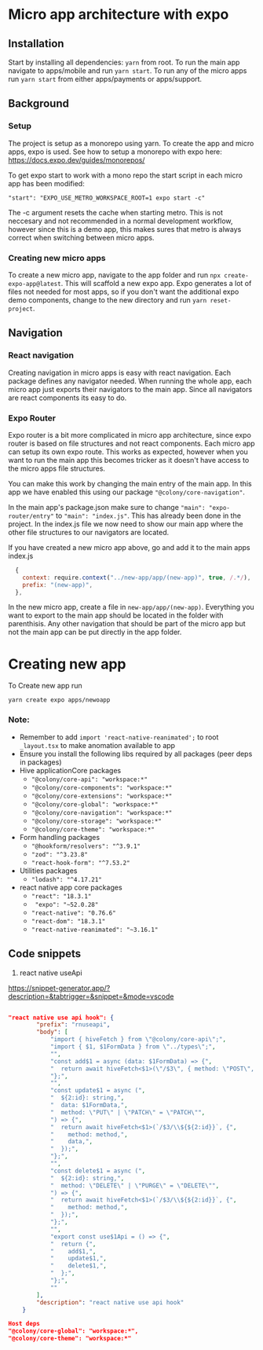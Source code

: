 # Micro app architecture with expo

## Installation

Start by installing all dependencies:
`yarn` from root. To run the main app navigate to apps/mobile and run `yarn start`. To run any of the micro apps run `yarn start` from either apps/payments or apps/support.

## Background

### Setup

The project is setup as a monorepo using yarn. To create the app and micro apps, expo is used. See how to setup a monorepo with expo here: https://docs.expo.dev/guides/monorepos/

To get expo start to work with a mono repo the start script in each micro app has been modified:

`"start": "EXPO_USE_METRO_WORKSPACE_ROOT=1 expo start -c"`

The -c argument resets the cache when starting metro. This is not neccesary and not recommended in a normal development workflow, however since this is a demo app, this makes sures that metro is always correct when switching between micro apps.

### Creating new micro apps

To create a new micro app, navigate to the app folder and run `npx create-expo-app@latest`. This will scaffold a new expo app. Expo generates a lot of files not needed for most apps, so if you don't want the additional expo demo components, change to the new directory and run `yarn reset-project`.

## Navigation

### React navigation

Creating navigation in micro apps is easy with react navigation. Each package defines any navigator needed. When running the whole app, each micro app just exports their navigators to the main app. Since all navigators are react components its easy to do.

### Expo Router

Expo router is a bit more complicated in micro app architecture, since expo router is based on file structures and not react components. Each micro app can setup its own expo route. This works as expected, however when you want to run the main app this becomes tricker as it doesn't have access to the micro apps file structures.

You can make this work by changing the main entry of the main app. In this app we have enabled this using our package `"@colony/core-navigation"`.

In the main app's package.json make sure to change `"main": "expo-router/entry"` to `"main": "index.js"`. This has already been done in the project. In the index.js file we now need to show our main app where the other file structures to our navigators are located.

If you have created a new micro app above, go and add it to the main apps index.js

```js
  {
    context: require.context("../new-app/app/(new-app)", true, /.*/),
    prefix: "(new-app)",
  },
```

In the new micro app, create a file in `new-app/app/(new-app)`. Everything you want to export to the main app should be located in the folder with parenthisis. Any other navigation that should be part of the micro app but not the main app can be put directly in the app folder.

# Creating new app

To Create new app run

```shell
yarn create expo apps/newoapp
```

### Note:

- Remember to add `import 'react-native-reanimated';` to root `_layout.tsx` to make anomation available to app
- Ensure you install the following libs required by all packages (peer deps in packages)
- Hive applicationCore packages
  - `"@colony/core-api": "workspace:*"`
  - `"@colony/core-components": "workspace:*"`
  - `"@colony/core-extensions": "workspace:*"`
  - `"@colony/core-global": "workspace:*"`
  - `"@colony/core-navigation": "workspace:*"`
  - `"@colony/core-storage": "workspace:*"`
  - `"@colony/core-theme": "workspace:*"`
- Form handling packages
  - `"@hookform/resolvers": "^3.9.1"`
  - `"zod": "^3.23.8"`
  - `"react-hook-form": "^7.53.2"`
- Utilities packages
  - `"lodash": "^4.17.21"`
- react native app core packages
  - `"react": "18.3.1"`
  - ` "expo": "~52.0.28"`
  - `"react-native": "0.76.6"`
  - `"react-dom": "18.3.1"`
  - `"react-native-reanimated": "~3.16.1"`

## Code snippets

1. react native useApi

https://snippet-generator.app/?description=&tabtrigger=&snippet=&mode=vscode

```json

"react native use api hook": {
		"prefix": "rnuseapi",
		"body": [
			"import { hiveFetch } from \"@colony/core-api\";",
			"import { $1, $1FormData } from \"../types\";",
			"",
			"const add$1 = async (data: $1FormData) => {",
			"  return await hiveFetch<$1>(\"/$3\", { method: \"POST\", data });",
			"};",
			"",
			"const update$1 = async (",
			"  ${2:id}: string,",
			"  data: $1FormData,",
			"  method: \"PUT\" | \"PATCH\" = \"PATCH\"",
			") => {",
			"  return await hiveFetch<$1>(`/$3/\\${${2:id}}`, {",
			"    method: method,",
			"    data,",
			"  });",
			"};",
			"",
			"const delete$1 = async (",
			"  ${2:id}: string,",
			"  method: \"DELETE\" | \"PURGE\" = \"DELETE\"",
			") => {",
			"  return await hiveFetch<$1>(`/$3/\\${${2:id}}`, {",
			"    method: method,",
			"  });",
			"};",
			"",
			"export const use$1Api = () => {",
			"  return {",
			"    add$1,",
			"    update$1,",
			"    delete$1,",
			"  };",
			"};",
			""
		],
		"description": "react native use api hook"
	}
```

```json
Host deps
"@colony/core-global": "workspace:*",
"@colony/core-theme": "workspace:*"

```
